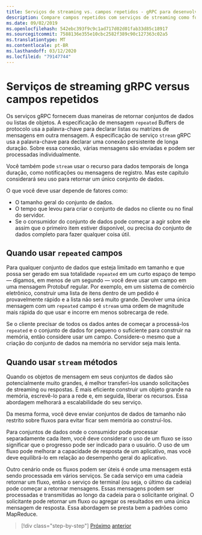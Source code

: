 ```yaml
---
title: Serviços de streaming vs. campos repetidos - gRPC para desenvolvedores WCF
description: Compare campos repetidos com serviços de streaming como formas de passar coletas de dados usando gRPC.
ms.date: 09/02/2019
ms.openlocfilehash: 542ebc393f9c9c1ad717d02d01fab33d85c18917
ms.sourcegitcommit: 7588136e355e10cbc2582f389c90c127363c02a5
ms.translationtype: MT
ms.contentlocale: pt-BR
ms.lasthandoff: 03/12/2020
ms.locfileid: "79147744"
---
```

# <a name="grpc-streaming-services-vs-repeated-fields"></a>Serviços de streaming gRPC versus campos repetidos

Os serviços gRPC fornecem duas maneiras de retornar conjuntos de dados ou listas de objetos. A especificação de mensagem `repeated` Buffers de protocolo usa a palavra-chave para declarar listas ou matrizes de mensagens em outra mensagem. A especificação de serviço `stream` gRPC usa a palavra-chave para declarar uma conexão persistente de longa duração. Sobre essa conexão, várias mensagens são enviadas e podem ser processadas individualmente.

Você também pode `stream` usar o recurso para dados temporais de longa duração, como notificações ou mensagens de registro. Mas este capítulo considerará seu uso para retornar um único conjunto de dados.

O que você deve usar depende de fatores como:

- O tamanho geral do conjunto de dados.
- O tempo que levou para criar o conjunto de dados no cliente ou no final do servidor.
- Se o consumidor do conjunto de dados pode começar a agir sobre ele assim que o primeiro item estiver disponível, ou precisa do conjunto de dados completo para fazer qualquer coisa útil.

## <a name="when-to-use-repeated-fields"></a>Quando usar `repeated` campos

Para qualquer conjunto de dados que esteja limitado em tamanho e que possa ser gerado em sua totalidade `repeated` em um curto espaço de tempo — digamos, em menos de um segundo — você deve usar um campo em uma mensagem Protobuf regular. Por exemplo, em um sistema de comércio eletrônico, construir uma lista de itens dentro de um pedido é provavelmente rápido e a lista não será muito grande. Devolver uma única mensagem com um `repeated` campo é `stream` uma ordem de magnitude mais rápida do que usar e incorre em menos sobrecarga de rede.

Se o cliente precisar de todos os dados antes de começar a processá-los `repeated` e o conjunto de dados for pequeno o suficiente para construir na memória, então considere usar um campo. Considere-o mesmo que a criação do conjunto de dados na memória no servidor seja mais lenta.

## <a name="when-to-use-stream-methods"></a>Quando usar `stream` métodos

Quando os objetos de mensagem em seus conjuntos de dados são potencialmente muito grandes, é melhor transferi-los usando solicitações de streaming ou respostas. É mais eficiente construir um objeto grande na memória, escrevê-lo para a rede e, em seguida, liberar os recursos. Essa abordagem melhorará a escalabilidade do seu serviço.

Da mesma forma, você deve enviar conjuntos de dados de tamanho não restrito sobre fluxos para evitar ficar sem memória ao construí-los.

Para conjuntos de dados onde o consumidor pode processar separadamente cada item, você deve considerar o uso de um fluxo se isso significar que o progresso pode ser indicado para o usuário. O uso de um fluxo pode melhorar a capacidade de resposta de um aplicativo, mas você deve equilibrá-lo em relação ao desempenho geral do aplicativo.

Outro cenário onde os fluxos podem ser úteis é onde uma mensagem está sendo processada em vários serviços. Se cada serviço em uma cadeia retornar um fluxo, então o serviço de terminal (ou seja, o último da cadeia) pode começar a retornar mensagens. Essas mensagens podem ser processadas e transmitidas ao longo da cadeia para o solicitante original. O solicitante pode retornar um fluxo ou agregar os resultados em uma única mensagem de resposta. Essa abordagem se presta bem a padrões como MapReduce.

>[!div class="step-by-step"]
>[Próximo](migrate-duplex-services.md)
>[anterior](client-libraries.md)

